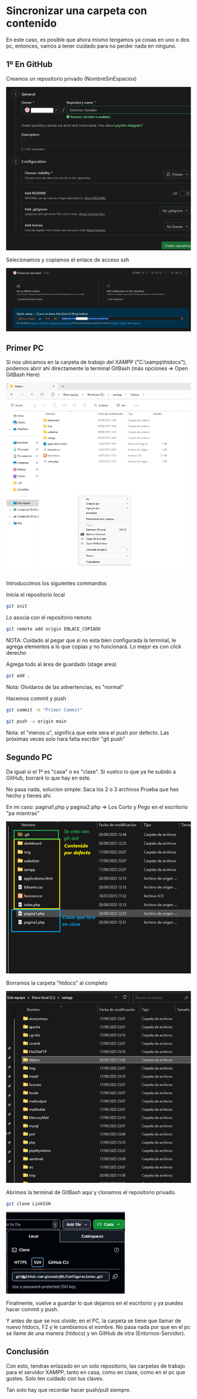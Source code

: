 # Sincronizar una carpeta con contenido

En este caso, es posible que ahora mismo tengamos ya cosas en uno o dos pc, entonces, vamos a tener cuidado para no perder nada en ninguno.

## 1º En GitHub

Creamos un repositorio privado (NombreSinEspacios)

![Crear Rep Privado](./.img/00.png)

Selecionamos y copiamos el enlace de acceso ssh

![Seleccionar enlace ssh](./.img/01.png)

## Primer PC

Si nos ubicamos en la carpeta de trabajo del XAMPP ("C:\\xampp\\htdocs"), podemos abrir ahi directamente la terminal GitBash (más opciones => Open GitBash Here)

![Abrir GitBash Here](./.img/02.png)

Introduccimos los siguientes commandos

Inicia el repositorio local

```bash
git init
```

Lo asocia con el repositorio remoto

```bash
git remote add origin ENLACE_COPIADO
```

NOTA: Cuidado al pegar que si no esta bien configurada la terminal, le agrega elementos a lo que copias y no funcionará. Lo mejor es con click derecho

Agrega todo al área de guardado (stage area)

```bash
git add .
```

Nota: Olvidaros de las advertencias, es "normal"

Hacemos commit y push

```bash
git commit -m "Primer Commit"
```

```bash
git push -u origin main
```

Nota: el "menos u", significa que este sera el push por defecto. Las próximas veces solo hara falta escribir "git push"

## Segundo PC

Da igual si el 1º es "casa" o es "clase". Si vuelco lo que ya he subido a GitHub, borraré lo que hay en este.

No pasa nada, solucion simple: Saca los 2 o 3 archivos Prueba que has hecho y tienes ahí.

En mi caso: pagina1.php y pagina2.php => Los Corto y Pego en el escritorio "pa mientras"

![2º Pc con ficheros](./.img/04.png)

Borramos la carpeta "htdocs" al completo

![Borrar htdocs](./.img/05.png)

Abrimos la terminal de GitBash aquí y clonamos el repositorio privado.

```bash
git clone LinkSSH
```

![Enlace ssh](./.img/06.png)

Finalmente, vuelve a guardar lo que dejamos en el escritorio y ya puedes hacer commit y push.

Y antes de que se nos olvide; en el PC, la carpeta se tiene que llamar de nuevo htdocs, F2 y le cambiamos el nombre. No pasa nada por que en el pc se llame de una manera (htdocs) y en GitHub de otra (Entornos-Servidor).

## Conclusión

Con esto, tendras enlazado en un solo repositorio, las carpetas de trabajo para el servidor XAMPP, tanto en casa, como en clase, como en el pc que gustes. Solo ten cuidado con tus claves.

Tan solo hay que recordar hacer push/pull siempre.
